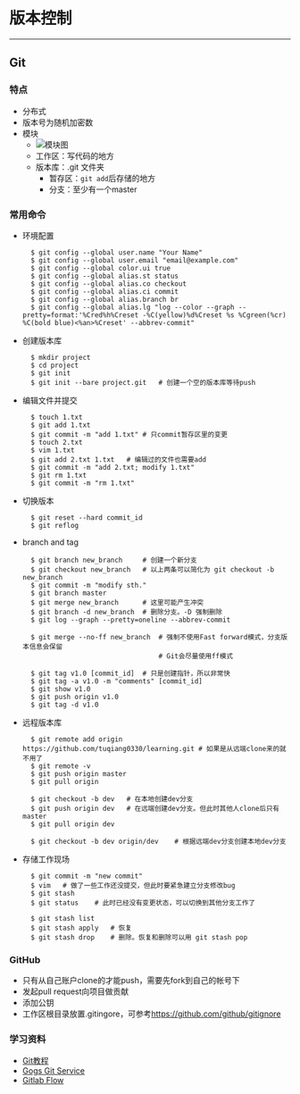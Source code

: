 # 版本控制 #

--------------------------------------------------------------------------------

## Git ##

### 特点 ###
+ 分布式
+ 版本号为随机加密数
+ 模块
    - ![模块图](http://www.liaoxuefeng.com/files/attachments/001384907702917346729e9afbf4127b6dfbae9207af016000/0)
    - 工作区：写代码的地方
    - 版本库：.git 文件夹
        + 暂存区：`git add`后存储的地方
        + 分支：至少有一个master

### 常用命令 ###
+ 环境配置

        $ git config --global user.name "Your Name"
        $ git config --global user.email "email@example.com"
        $ git config --global color.ui true
        $ git config --global alias.st status
        $ git config --global alias.co checkout
        $ git config --global alias.ci commit
        $ git config --global alias.branch br
        $ git config --global alias.lg "log --color --graph --pretty=format:'%Cred%h%Creset -%C(yellow)%d%Creset %s %Cgreen(%cr) %C(bold blue)<%an>%Creset' --abbrev-commit"

+ 创建版本库

        $ mkdir project
        $ cd project
        $ git init
        $ git init --bare project.git   # 创建一个空的版本库等待push

+ 编辑文件并提交

        $ touch 1.txt
        $ git add 1.txt
        $ git commit -m "add 1.txt" # 只commit暂存区里的变更
        $ touch 2.txt
        $ vim 1.txt
        $ git add 2.txt 1.txt   # 编辑过的文件也需要add
        $ git commit -m "add 2.txt; modify 1.txt"
        $ git rm 1.txt
        $ git commit -m "rm 1.txt"

+ 切换版本

        $ git reset --hard commit_id
        $ git reflog

+ branch and tag

        $ git branch new_branch     # 创建一个新分支
        $ git checkout new_branch   # 以上两条可以简化为 git checkout -b new_branch
        $ git commit -m "modify sth."
        $ git branch master
        $ git merge new_branch      # 这里可能产生冲突
        $ git branch -d new_branch  # 删除分支。-D 强制删除
        $ git log --graph --pretty=oneline --abbrev-commit

        $ git merge --no-ff new_branch  # 强制不使用Fast forward模式，分支版本信息会保留
                                        # Git会尽量使用ff模式

        $ git tag v1.0 [commit_id]  # 只是创建指针，所以非常快
        $ git tag -a v1.0 -m "comments" [commit_id]
        $ git show v1.0
        $ git push origin v1.0
        $ git tag -d v1.0

+ 远程版本库

        $ git remote add origin https://github.com/tuqiang0330/learning.git # 如果是从远端clone来的就不用了
        $ git remote -v
        $ git push origin master
        $ git pull origin

        $ git checkout -b dev   # 在本地创建dev分支
        $ git push origin dev   # 在远端创建dev分支。但此时其他人clone后只有master
        $ git pull origin dev

        $ git checkout -b dev origin/dev    # 根据远端dev分支创建本地dev分支

+ 存储工作现场

        $ git commit -m "new commit"
        $ vim   # 做了一些工作还没提交，但此时要紧急建立分支修改bug
        $ git stash
        $ git status    # 此时已经没有变更状态，可以切换到其他分支工作了

        $ git stash list
        $ git stash apply   # 恢复
        $ git stash drop    # 删除。恢复和删除可以用 git stash pop

### GitHub ###
+ 只有从自己账户clone的才能push，需要先fork到自己的帐号下
+ 发起pull request向项目做贡献
+ 添加公钥
+ 工作区根目录放置.gitingore，可参考<https://github.com/github/gitignore>

### 学习资料 ###
+ [Git教程](http://www.liaoxuefeng.com/wiki/0013739516305929606dd18361248578c67b8067c8c017b000)
+ [Gogs Git Service](http://gogs.io)
+ [Gitlab Flow](https://about.gitlab.com/2014/09/29/gitlab-flow/)
